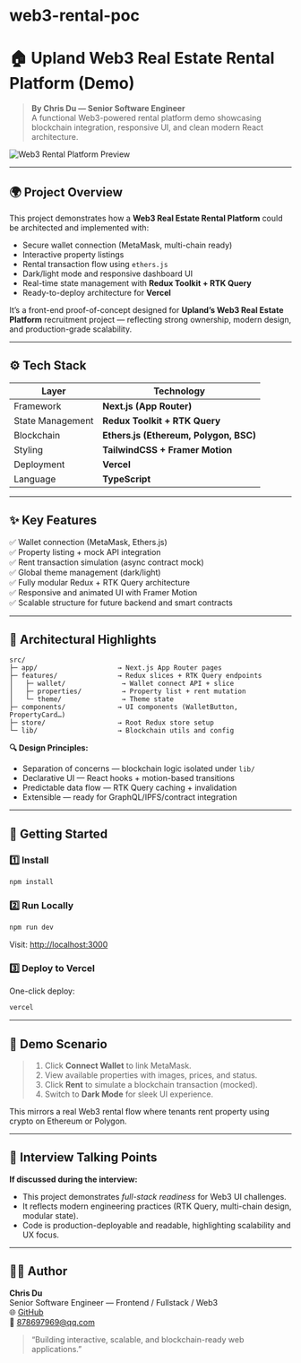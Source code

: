 # web3-rental-poc

# 🏠 Upland Web3 Real Estate Rental Platform (Demo)

> **By Chris Du — Senior Software Engineer**  
> A functional Web3-powered rental platform demo showcasing blockchain integration, responsive UI, and clean modern React architecture.

![Web3 Rental Platform Preview](https://images.unsplash.com/photo-1505693416388-ac5ce068fe85?q=80&w=1200&auto=format&fit=crop)

---

## 🌍 Project Overview

This project demonstrates how a **Web3 Real Estate Rental Platform** could be architected and implemented with:

- Secure wallet connection (MetaMask, multi-chain ready)
- Interactive property listings
- Rental transaction flow using `ethers.js`
- Dark/light mode and responsive dashboard UI
- Real-time state management with **Redux Toolkit + RTK Query**
- Ready-to-deploy architecture for **Vercel**

It’s a front-end proof-of-concept designed for **Upland’s Web3 Real Estate Platform** recruitment project — reflecting strong ownership, modern design, and production-grade scalability.

---

## ⚙️ Tech Stack

| Layer            | Technology                             |
| ---------------- | -------------------------------------- |
| Framework        | **Next.js (App Router)**               |
| State Management | **Redux Toolkit + RTK Query**          |
| Blockchain       | **Ethers.js (Ethereum, Polygon, BSC)** |
| Styling          | **TailwindCSS + Framer Motion**        |
| Deployment       | **Vercel**                             |
| Language         | **TypeScript**                         |

---

## ✨ Key Features

✅ Wallet connection (MetaMask, Ethers.js)  
✅ Property listing + mock API integration  
✅ Rent transaction simulation (async contract mock)  
✅ Global theme management (dark/light)  
✅ Fully modular Redux + RTK Query architecture  
✅ Responsive and animated UI with Framer Motion  
✅ Scalable structure for future backend and smart contracts

---

## 🧠 Architectural Highlights

```
src/
├─ app/                    → Next.js App Router pages
├─ features/               → Redux slices + RTK Query endpoints
│   ├─ wallet/              → Wallet connect API + slice
│   ├─ properties/          → Property list + rent mutation
│   └─ theme/               → Theme state
├─ components/             → UI components (WalletButton, PropertyCard…)
├─ store/                  → Root Redux store setup
└─ lib/                    → Blockchain utils and config
```

**🔍 Design Principles:**

- Separation of concerns — blockchain logic isolated under `lib/`
- Declarative UI — React hooks + motion-based transitions
- Predictable data flow — RTK Query caching + invalidation
- Extensible — ready for GraphQL/IPFS/contract integration

---

## 🚀 Getting Started

### 1️⃣ Install

```bash
npm install
```

### 2️⃣ Run Locally

```bash
npm run dev
```

Visit: [http://localhost:3000](http://localhost:3000)

### 3️⃣ Deploy to Vercel

One-click deploy:

```bash
vercel
```

---

## 🧩 Demo Scenario

> 1. Click **Connect Wallet** to link MetaMask.
> 2. View available properties with images, prices, and status.
> 3. Click **Rent** to simulate a blockchain transaction (mocked).
> 4. Switch to **Dark Mode** for sleek UI experience.

This mirrors a real Web3 rental flow where tenants rent property using crypto on Ethereum or Polygon.

---

## 💬 Interview Talking Points

**If discussed during the interview:**

- This project demonstrates _full-stack readiness_ for Web3 UI challenges.
- It reflects modern engineering practices (RTK Query, multi-chain design, modular state).
- Code is production-deployable and readable, highlighting scalability and UX focus.

---

## 👨‍💻 Author

**Chris Du**  
Senior Software Engineer — Frontend / Fullstack / Web3  
🌐 [GitHub](https://github.com/campustudio)  
📧 878697969@qq.com

> “Building interactive, scalable, and blockchain-ready web applications.”
